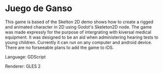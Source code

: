 # Juego de Ganso

This game is based of the Skelton 2D demo shows how to create a rigged and animated character in 2D using
Godot's Skeleton2D node. The game was made expressly for the purpose of intergrating with kiversal medical equipment. It was designed to be an aid when administering hearing tests to young children. Currently it can run on any computer and android device. There are no forseeable plans to add the game to iOS.

Language: GDScript

Renderer: GLES 2
